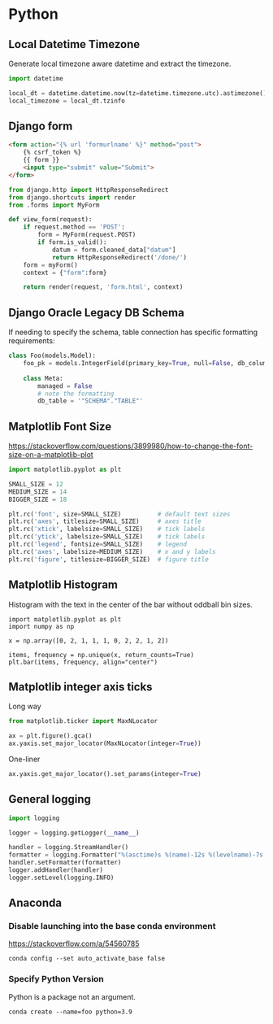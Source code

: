# Python


## Local Datetime Timezone

Generate local timezone aware datetime and extract the timezone.

```python
import datetime

local_dt = datetime.datetime.now(tz=datetime.timezone.utc).astimezone()
local_timezone = local_dt.tzinfo
```


## Django form

```html
<form action="{% url 'formurlname' %}" method="post">
    {% csrf_token %}
    {{ form }}
    <input type="submit" value="Submit">
</form>
```

```python
from django.http import HttpResponseRedirect
from django.shortcuts import render
from .forms import MyForm

def view_form(request):
    if request.method == 'POST':
        form = MyForm(request.POST)
        if form.is_valid():
            datum = form.cleaned_data["datum"]
            return HttpResponseRedirect('/done/')
    form = myForm()
    context = {"form":form}

    return render(request, 'form.html', context)
```

## Django Oracle Legacy DB Schema

If needing to specify the schema, table connection has specific formatting requirements:

```python
class Foo(models.Model):
	foo_pk = models.IntegerField(primary_key=True, null=False, db_column="ridiculous_legacy_name)
	
	class Meta:
		managed = False
		# note the formatting
		db_table = '"SCHEMA"."TABLE"'
```

## Matplotlib Font Size

https://stackoverflow.com/questions/3899980/how-to-change-the-font-size-on-a-matplotlib-plot

```python
import matplotlib.pyplot as plt

SMALL_SIZE = 12
MEDIUM_SIZE = 14
BIGGER_SIZE = 18

plt.rc('font', size=SMALL_SIZE)          # default text sizes
plt.rc('axes', titlesize=SMALL_SIZE)     # axes title
plt.rc('xtick', labelsize=SMALL_SIZE)    # tick labels
plt.rc('ytick', labelsize=SMALL_SIZE)    # tick labels
plt.rc('legend', fontsize=SMALL_SIZE)    # legend
plt.rc('axes', labelsize=MEDIUM_SIZE)    # x and y labels
plt.rc('figure', titlesize=BIGGER_SIZE)  # figure title
```

## Matplotlib Histogram

Histogram with the text in the center of the bar without oddball bin sizes.

```
import matplotlib.pyplot as plt
import numpy as np

x = np.array([0, 2, 1, 1, 1, 0, 2, 2, 1, 2])

items, frequency = np.unique(x, return_counts=True)
plt.bar(items, frequency, align="center")
```


## Matplotlib integer axis ticks

Long way
```python
from matplotlib.ticker import MaxNLocator

ax = plt.figure().gca()
ax.yaxis.set_major_locator(MaxNLocator(integer=True))
```

One-liner
```python
ax.yaxis.get_major_locator().set_params(integer=True)
```

## General logging

```python
import logging

logger = logging.getLogger(__name__)

handler = logging.StreamHandler()
formatter = logging.Formatter("%(asctime)s %(name)-12s %(levelname)-7s %(message)s")
handler.setFormatter(formatter)
logger.addHandler(handler)
logger.setLevel(logging.INFO)
```

## Anaconda

### Disable launching into the base conda environment

https://stackoverflow.com/a/54560785

`conda config --set auto_activate_base false`

### Specify Python Version

Python is a package not an argument.

`conda create --name=foo python=3.9`
